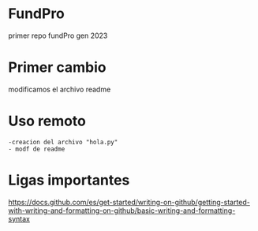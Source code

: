 # FundPro
primer repo fundPro gen 2023

# Primer cambio
modificamos el archivo readme

# Uso remoto
```
-creacion del archivo "hola.py"
- modf de readme

```

# Ligas importantes
https://docs.github.com/es/get-started/writing-on-github/getting-started-with-writing-and-formatting-on-github/basic-writing-and-formatting-syntax
